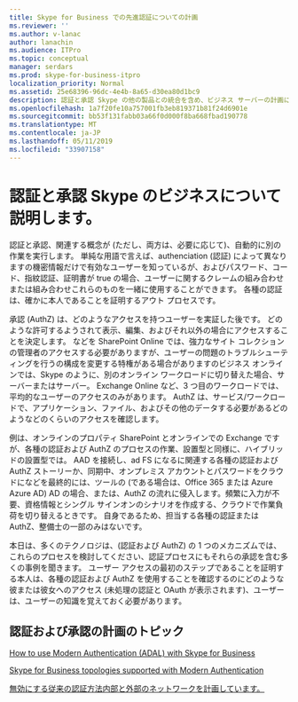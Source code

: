 ```yaml
---
title: Skype for Business での先進認証についての計画
ms.reviewer: ''
ms.author: v-lanac
author: lanachin
ms.audience: ITPro
ms.topic: conceptual
manager: serdars
ms.prod: skype-for-business-itpro
localization_priority: Normal
ms.assetid: 25e68396-96dc-4e4b-8a65-d30ea80d1bc9
description: 認証と承認 Skype の他の製品との統合を含め、ビジネス サーバーの計画に関するトピック
ms.openlocfilehash: 1a7f20fe10a757001fb3eb819371b81f24d6901e
ms.sourcegitcommit: bb53f131fabb03a66f0d000f8ba668fbad190778
ms.translationtype: MT
ms.contentlocale: ja-JP
ms.lasthandoff: 05/11/2019
ms.locfileid: "33907158"
---
```

# <a name="discussing-authentication-and-authorization-in-skype-for-business"></a>認証と承認 Skype のビジネスについて説明します。

認証と承認、関連する概念が (ただし、両方は、必要に応じて)、自動的に別の作業を実行します。 単純な用語で言えば、authenciation (認証) によって異なりますの機密情報だけで有効なユーザーを知っているが、およびパスワード、コード、指紋認証、証明書が true の場合、ユーザーに関するクレームの組み合わせまたは組み合わせこれらのものを一緒に使用することができます。 各種の認証は、確かに本人であることを証明するアウト プロセスです。

承認 (AuthZ) は、どのようなアクセスを持つユーザーを実証した後です。 どのような許可するようされて表示、編集、およびそれ以外の場合にアクセスすることを決定します。 などを SharePoint Online では、強力なサイト コレクションの管理者のアクセスする必要がありますが、ユーザーの問題のトラブルシューティングを行うの構成を変更する特権がある場合がありますのビジネス オンラインでは、Skype のように、別のオンライン ワークロードに切り替えた場合、サーバーまたはサーバー。 Exchange Online など、3 つ目のワークロードでは、平均的なユーザーのアクセスのみがあります。 AuthZ は、サービス/ワークロードで、アプリケーション、ファイル、およびその他のデータする必要があるどのようなどのくらいのアクセスを確認します。

例は、オンラインのプロパティ SharePoint とオンラインでの Exchange ですが、各種の認証および AuthZ のプロセスの作業、設置型と同様に、ハイブリッドの設置型では。 AAD を接続し、ad FS になるに関連する各種の認証および AuthZ ストーリーか、同期中、オンプレミス アカウントとパスワードをクラウドになどを最終的には、ツールの (である場合は、Office 365 または Azure Azure AD) AD の場合、または、AuthZ の流れに侵入します。頻繁に入力が不要、資格情報とシングル サインオンのシナリオを作成する、クラウドで作業負荷を切り替えるときです。 自身であるため、担当する各種の認証または AuthZ、整備士の一部のみはないです。

本日は、多くのテクノロジは、(認証および AuthZ) の 1 つのメカニズムでは、これらのプロセスを検討してください、認証プロセスにもそれらの承認を含む多くの事例を聞きます。 ユーザー アクセスの最初のステップであることを証明する本人は、各種の認証および AuthZ を使用することを確認するのにどのような彼または彼女へのアクセス (未処理の認証と OAuth が表示されます)、ユーザーは、ユーザーの知識を覚えておく必要があります。

  
## <a name="authentication-and-authorization-planning-topics"></a>認証および承認の計画のトピック

[How to use Modern Authentication (ADAL) with Skype for Business](plan-adal.md)

[Skype for Business topologies supported with Modern Authentication](topologies-supported.md)

[無効にする従来の認証方法内部と外部のネットワークを計画しています。](turn-on-modern-auth.md)

